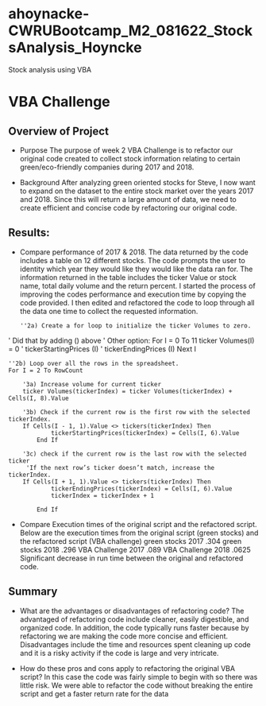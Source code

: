 # ahoynacke-CWRUBootcamp_M2_081622_StocksAnalysis_Hoyncke
Stock analysis using VBA 


# VBA Challenge 

## Overview of Project

- Purpose 
    The purpose of week 2 VBA Challenge is to refactor our original code created to collect stock information relating to certain green/eco-friendly companies during 2017 and 2018. 

- Background
    After analyzing green oriented stocks for Steve, I now want to expand on the dataset to the entire stock market over the years 2017 and 2018. Since this will return a large amount of data, we need to create efficient and concise code by refactoring our original code.
    
## Results: 

- Compare performance of 2017 & 2018. 
    The data returned by the code includes a table on 12 different stocks. The code prompts the user to identity which year they would like they would like the data ran for. The information returned in the table includes the ticker Value or stock name, total daily volume and the return percent. I started the process of improving the codes performance and execution time by copying the code provided. I then edited and refactored the code to loop through all the data one time to collect the requested information. 

      ''2a) Create a for loop to initialize the ticker Volumes to zero.
'    Did that by adding () above
'    Other option:
       For I = 0 To 11
       ticker Volumes(I) = 0
'       tickerStartingPrices (I)
'       tickerEndingPrices (I)
           Next I

    ''2b) Loop over all the rows in the spreadsheet.
    For I = 2 To RowCount

        '3a) Increase volume for current ticker
        ticker Volumes(tickerIndex) = ticker Volumes(tickerIndex) + Cells(I, 8).Value
        
        '3b) Check if the current row is the first row with the selected tickerIndex.
        If Cells(I - 1, 1).Value <> tickers(tickerIndex) Then
                tickerStartingPrices(tickerIndex) = Cells(I, 6).Value
            End If
        
        '3c) check if the current row is the last row with the selected ticker
         'If the next row’s ticker doesn’t match, increase the tickerIndex.
        If Cells(I + 1, 1).Value <> tickers(tickerIndex) Then
                tickerEndingPrices(tickerIndex) = Cells(I, 6).Value
                tickerIndex = tickerIndex + 1
            
            End If
    

- Compare Execution times of the original script and the refactored script.
    Below are the execution times from the original script (green stocks) and the refactored script (VBA challenge)
    green stocks 2017 .304
    green stocks 2018 .296
    VBA Challenge 2017 .089
    VBA Challenge 2018 .0625
    Significant decrease in run time between the original and refactored code. 
## Summary 

- What are the advantages or disadvantages of refactoring code?
    The advantaged of refactoring code include cleaner, easily digestible, and organized code. In addition, the code typically runs faster because by refactoring we are making the code more concise and efficient. 
    Disadvantages include the time and resources spent cleaning up code and it is a risky activity if the code is large and very intricate. 

- How do these pros and cons apply to refactoring the original VBA script?
    In this case the code was fairly simple to begin with so there was little risk. We were able to refactor the code without breaking the entire script and get a faster return rate for the data 
